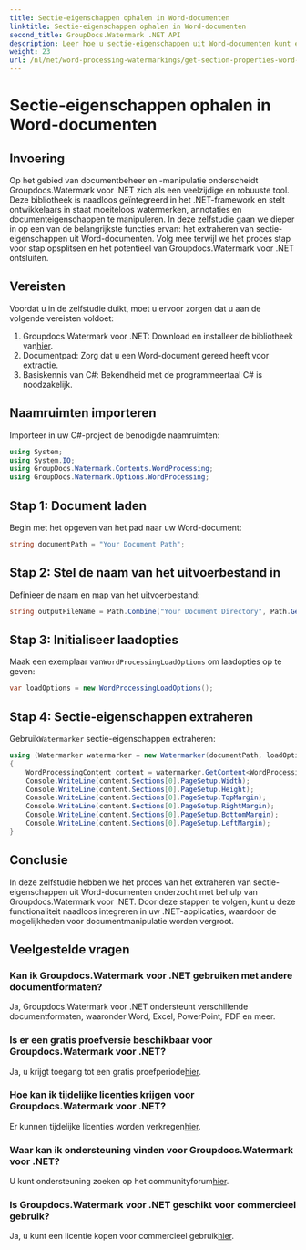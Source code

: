 ```yaml
---
title: Sectie-eigenschappen ophalen in Word-documenten
linktitle: Sectie-eigenschappen ophalen in Word-documenten
second_title: GroupDocs.Watermark .NET API
description: Leer hoe u sectie-eigenschappen uit Word-documenten kunt extraheren met behulp van Groupdocs voor .NET. Verbeter moeiteloos uw mogelijkheden voor documentmanipulatie.
weight: 23
url: /nl/net/word-processing-watermarkings/get-section-properties-word-docs/
---
```


# Sectie-eigenschappen ophalen in Word-documenten

## Invoering
Op het gebied van documentbeheer en -manipulatie onderscheidt Groupdocs.Watermark voor .NET zich als een veelzijdige en robuuste tool. Deze bibliotheek is naadloos geïntegreerd in het .NET-framework en stelt ontwikkelaars in staat moeiteloos watermerken, annotaties en documenteigenschappen te manipuleren. In deze zelfstudie gaan we dieper in op een van de belangrijkste functies ervan: het extraheren van sectie-eigenschappen uit Word-documenten. Volg mee terwijl we het proces stap voor stap opsplitsen en het potentieel van Groupdocs.Watermark voor .NET ontsluiten.
## Vereisten
Voordat u in de zelfstudie duikt, moet u ervoor zorgen dat u aan de volgende vereisten voldoet:
1.  Groupdocs.Watermark voor .NET: Download en installeer de bibliotheek van[hier](https://releases.groupdocs.com/Watermark/net/).
2. Documentpad: Zorg dat u een Word-document gereed heeft voor extractie.
3. Basiskennis van C#: Bekendheid met de programmeertaal C# is noodzakelijk.

## Naamruimten importeren
Importeer in uw C#-project de benodigde naamruimten:
```csharp
using System;
using System.IO;
using GroupDocs.Watermark.Contents.WordProcessing;
using GroupDocs.Watermark.Options.WordProcessing;
```
## Stap 1: Document laden
Begin met het opgeven van het pad naar uw Word-document:
```csharp
string documentPath = "Your Document Path";
```
## Stap 2: Stel de naam van het uitvoerbestand in
Definieer de naam en map van het uitvoerbestand:
```csharp
string outputFileName = Path.Combine("Your Document Directory", Path.GetFileName(documentPath));
```
## Stap 3: Initialiseer laadopties
 Maak een exemplaar van`WordProcessingLoadOptions` om laadopties op te geven:
```csharp
var loadOptions = new WordProcessingLoadOptions();
```
## Stap 4: Sectie-eigenschappen extraheren
 Gebruik`Watermarker` sectie-eigenschappen extraheren:
```csharp
using (Watermarker watermarker = new Watermarker(documentPath, loadOptions))
{
    WordProcessingContent content = watermarker.GetContent<WordProcessingContent>();
    Console.WriteLine(content.Sections[0].PageSetup.Width);
    Console.WriteLine(content.Sections[0].PageSetup.Height);
    Console.WriteLine(content.Sections[0].PageSetup.TopMargin);
    Console.WriteLine(content.Sections[0].PageSetup.RightMargin);
    Console.WriteLine(content.Sections[0].PageSetup.BottomMargin);
    Console.WriteLine(content.Sections[0].PageSetup.LeftMargin);
}
```

## Conclusie
In deze zelfstudie hebben we het proces van het extraheren van sectie-eigenschappen uit Word-documenten onderzocht met behulp van Groupdocs.Watermark voor .NET. Door deze stappen te volgen, kunt u deze functionaliteit naadloos integreren in uw .NET-applicaties, waardoor de mogelijkheden voor documentmanipulatie worden vergroot.
## Veelgestelde vragen
### Kan ik Groupdocs.Watermark voor .NET gebruiken met andere documentformaten?
Ja, Groupdocs.Watermark voor .NET ondersteunt verschillende documentformaten, waaronder Word, Excel, PowerPoint, PDF en meer.
### Is er een gratis proefversie beschikbaar voor Groupdocs.Watermark voor .NET?
 Ja, u krijgt toegang tot een gratis proefperiode[hier](https://releases.groupdocs.com/).
### Hoe kan ik tijdelijke licenties krijgen voor Groupdocs.Watermark voor .NET?
 Er kunnen tijdelijke licenties worden verkregen[hier](https://purchase.groupdocs.com/temporary-license/).
### Waar kan ik ondersteuning vinden voor Groupdocs.Watermark voor .NET?
 U kunt ondersteuning zoeken op het communityforum[hier](https://forum.groupdocs.com/c/watermark/19).
### Is Groupdocs.Watermark voor .NET geschikt voor commercieel gebruik?
 Ja, u kunt een licentie kopen voor commercieel gebruik[hier](https://purchase.groupdocs.com/buy).